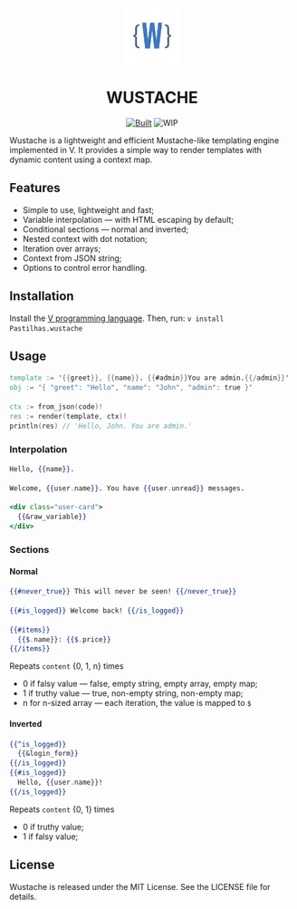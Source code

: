 <div align="center">
<a href="#"><img src="wustache.png" alt="drawing" width="100"/></a>

<h1>WUSTACHE</h1>

[![Built][BuiltBadge]][BuiltUrl]
![WIP][WIPBadge]
</div>

Wustache is a lightweight and efficient Mustache-like templating engine
implemented in V. It provides a simple way to render templates with dynamic
content using a context map.

## Features

- Simple to use, lightweight and fast;
- Variable interpolation &mdash; with HTML escaping by default;
- Conditional sections &mdash; normal and inverted;
- Nested context with dot notation;
- Iteration over arrays;
- Context from JSON string;
- Options to control error handling.

## Installation

Install the [V programming language](https://vlang.io/). Then, run:
```v install Pastilhas.wustache``` 

## Usage

```v
template := '{{greet}}, {{name}}. {{#admin}}You are admin.{{/admin}}'
obj := '{ "greet": "Hello", "name": "John", "admin": true }'

ctx := from_json(code)!
res := render(template, ctx)!
println(res) // 'Hello, John. You are admin.'
```

### Interpolation

```mustache
Hello, {{name}}.

Welcome, {{user.name}}. You have {{user.unread}} messages.

<div class="user-card">
  {{&raw_variable}}
</div>
```

### Sections

#### Normal
```mustache
{{#never_true}} This will never be seen! {{/never_true}}

{{#is_logged}} Welcome back! {{/is_logged}}

{{#items}}
  {{$.name}}: {{$.price}}
{{/items}}
```

Repeats `content` {0, 1, n} times
- 0 if falsy value &mdash; false, empty string, empty array, empty map;
- 1 if truthy value &mdash; true, non-empty string, non-empty map;
- n for n-sized array &mdash; each iteration, the value is mapped to `$`

#### Inverted

```mustache
{{^is_logged}}
  {{&login_form}}
{{/is_logged}}
{{#is_logged}}
  Hello, {{user.name}}!
{{/is_logged}}
```

Repeats `content` {0, 1} times
- 0 if truthy value;
- 1 if falsy value;

## License

Wustache is released under the MIT License. See the LICENSE file for details.

[BuiltUrl]: https://vlang.io/
[BuiltBadge]: https://img.shields.io/badge/Vlang-gray?style=for-the-badge&logo=v
[WIPBadge]: https://img.shields.io/badge/WORK%20IN%20PROGRESS-%20rgb(255%2C%20172%2C%2028)%20?style=for-the-badge
